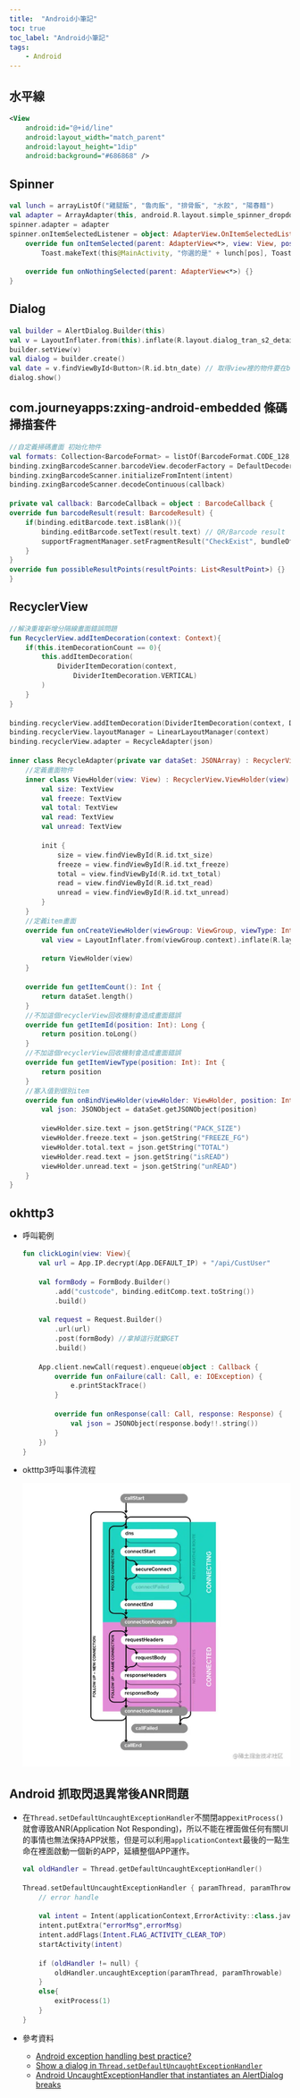 ```yaml
---
title:  "Android小筆記"
toc: true
toc_label: "Android小筆記"
tags: 
    - Android
---
```


## 水平線

```xml
<View
    android:id="@+id/line"
    android:layout_width="match_parent"
    android:layout_height="1dip"
    android:background="#686868" />
```

## Spinner

```kotlin
val lunch = arrayListOf("雞腿飯", "魯肉飯", "排骨飯", "水餃", "陽春麵")  
val adapter = ArrayAdapter(this, android.R.layout.simple_spinner_dropdown_item, lunch)  
spinner.adapter = adapter  
spinner.onItemSelectedListener = object: AdapterView.OnItemSelectedListener {  
    override fun onItemSelected(parent: AdapterView<*>, view: View, pos: Int, id: Long) =  
        Toast.makeText(this@MainActivity, "你選的是" + lunch[pos], Toast.LENGTH_SHORT).show()  
  
    override fun onNothingSelected(parent: AdapterView<*>) {}  
}
```

## Dialog

```kotlin
val builder = AlertDialog.Builder(this)
val v = LayoutInflater.from(this).inflate(R.layout.dialog_tran_s2_detail_btn1, null)
builder.setView(v)
val dialog = builder.create()
val date = v.findViewById<Button>(R.id.btn_date) // 取得view裡的物件要在builder.create()之後
dialog.show()
```

## com.journeyapps:zxing-android-embedded 條碼掃描套件

```kotlin
//自定義掃碼畫面 初始化物件
val formats: Collection<BarcodeFormat> = listOf(BarcodeFormat.CODE_128, BarcodeFormat.QR_CODE) // Set barcode type
binding.zxingBarcodeScanner.barcodeView.decoderFactory = DefaultDecoderFactory(formats)
binding.zxingBarcodeScanner.initializeFromIntent(intent)
binding.zxingBarcodeScanner.decodeContinuous(callback)

private val callback: BarcodeCallback = object : BarcodeCallback {
override fun barcodeResult(result: BarcodeResult) {
    if(binding.editBarcode.text.isBlank()){
        binding.editBarcode.setText(result.text) // QR/Barcode result
        supportFragmentManager.setFragmentResult("CheckExist", bundleOf("dlvNo" to binding.editBarcode.text.toString()))
    }
}
override fun possibleResultPoints(resultPoints: List<ResultPoint>) {}
}
```

## RecyclerView

```kotlin
//解決重複新增分隔線畫面錯誤問題
fun RecyclerView.addItemDecoration(context: Context){
    if(this.itemDecorationCount == 0){
        this.addItemDecoration(
            DividerItemDecoration(context,
                DividerItemDecoration.VERTICAL)
        )
    }
}

binding.recyclerView.addItemDecoration(DividerItemDecoration(context, DividerItemDecoration.VERTICAL))
binding.recyclerView.layoutManager = LinearLayoutManager(context)
binding.recyclerView.adapter = RecycleAdapter(json)

inner class RecycleAdapter(private var dataSet: JSONArray) : RecyclerView.Adapter<StatFragment.RecycleAdapter.ViewHolder>() {
    //定義畫面物件
    inner class ViewHolder(view: View) : RecyclerView.ViewHolder(view) {
        val size: TextView
        val freeze: TextView
        val total: TextView
        val read: TextView
        val unread: TextView

        init {
            size = view.findViewById(R.id.txt_size)
            freeze = view.findViewById(R.id.txt_freeze)
            total = view.findViewById(R.id.txt_total)
            read = view.findViewById(R.id.txt_read)
            unread = view.findViewById(R.id.txt_unread)
        }
    }
    //定義item畫面
    override fun onCreateViewHolder(viewGroup: ViewGroup, viewType: Int): StatFragment.RecycleAdapter.ViewHolder {
        val view = LayoutInflater.from(viewGroup.context).inflate(R.layout.item_fragment_tran_s3_stat, viewGroup, false)

        return ViewHolder(view)
    }

    override fun getItemCount(): Int {
        return dataSet.length()
    }
    //不加這個recyclerView回收機制會造成畫面錯誤
    override fun getItemId(position: Int): Long {
        return position.toLong()
    }
    //不加這個recyclerView回收機制會造成畫面錯誤
    override fun getItemViewType(position: Int): Int {
        return position
    }
    //塞入值到個別item
    override fun onBindViewHolder(viewHolder: ViewHolder, position: Int) {
        val json: JSONObject = dataSet.getJSONObject(position)

        viewHolder.size.text = json.getString("PACK_SIZE")
        viewHolder.freeze.text = json.getString("FREEZE_FG")
        viewHolder.total.text = json.getString("TOTAL")
        viewHolder.read.text = json.getString("isREAD")
        viewHolder.unread.text = json.getString("unREAD")
    }
}
```

## okhttp3

- 呼叫範例
    ```kotlin
    fun clickLogin(view: View){
        val url = App.IP.decrypt(App.DEFAULT_IP) + "/api/CustUser"
        
        val formBody = FormBody.Builder()
            .add("custcode", binding.editComp.text.toString())
            .build()

        val request = Request.Builder()
            .url(url)
            .post(formBody) //拿掉這行就變GET
            .build()

        App.client.newCall(request).enqueue(object : Callback {
            override fun onFailure(call: Call, e: IOException) {
                e.printStackTrace()
            }

            override fun onResponse(call: Call, response: Response) {
                val json = JSONObject(response.body!!.string())
            }
        })
    }
    ```

- oktttp3呼叫事件流程

    ![事件流程](/assets/images/okhttp3RequestLifeCycle.jpg)

## Android 抓取閃退異常後ANR問題

- 在`Thread.setDefaultUncaughtExceptionHandler`不關閉app`exitProcess()`就會導致ANR(Application Not Responding)，所以不能在裡面做任何有關UI的事情也無法保持APP狀態，但是可以利用`applicationContext`最後的一點生命在裡面啟動一個新的APP，延續整個APP運作。
    ```kotlin
    val oldHandler = Thread.getDefaultUncaughtExceptionHandler()

    Thread.setDefaultUncaughtExceptionHandler { paramThread, paramThrowable ->
        // error handle

        val intent = Intent(applicationContext,ErrorActivity::class.java)
        intent.putExtra("errorMsg",errorMsg)
        intent.addFlags(Intent.FLAG_ACTIVITY_CLEAR_TOP)
        startActivity(intent)

        if (oldHandler != null) {
            oldHandler.uncaughtException(paramThread, paramThrowable) 
        }
        else{
            exitProcess(1)
        }
    }
    ```

- 參考資料
    - [Android exception handling best practice?](https://stackoverflow.com/questions/16561692/android-exception-handling-best-practice)
    - [Show a dialog in `Thread.setDefaultUncaughtExceptionHandler`](https://stackoverflow.com/questions/13416879/show-a-dialog-in-thread-setdefaultuncaughtexceptionhandler)
    - [Android UncaughtExceptionHandler that instantiates an AlertDialog breaks](https://stackoverflow.com/questions/5519347/android-uncaughtexceptionhandler-that-instantiates-an-alertdialog-breaks)

